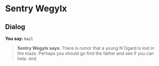 # Sentry Wegylx


## Dialog

**You say:** `hail`



>**Sentry Wegylx says:** There is rumor that a young N\`Ogard is lost in the maze. Perhaps you should go find the father and see if you can help.
end
